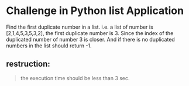 # Challenge in Python list Application
Find the first duplicate number in a list. i.e. a list of number is
[2,1,4,5,3,5,3,2], the first duplicate number is 3. Since the index of
the duplicated number of number 3 is closer. And if there is no
duplicated numbers in the list should return -1.

## restruction:
> the execution time should be less than 3 sec.

